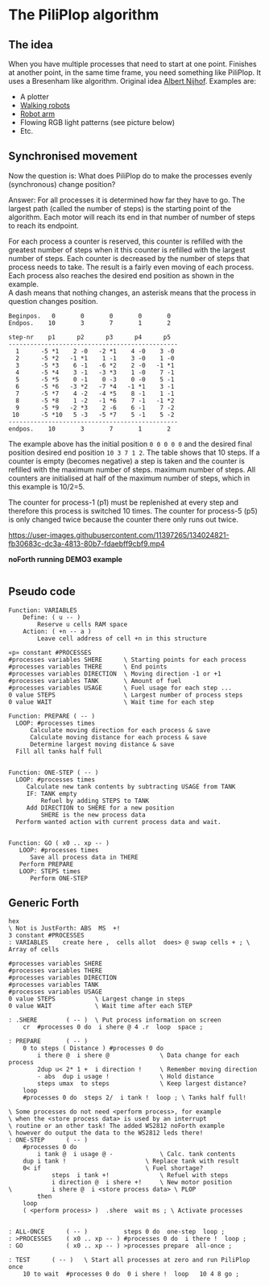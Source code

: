 # The PiliPlop algorithm

## The idea

When you have multiple processes that need to start at one point. Finishes at another point, 
in the same time frame, you need something like PiliPlop. It uses a Bresenham like algorithm. 
Original idea [Albert Nijhof](https://home.hccnet.nl/anij/ec/ec207a.html). Examples are:  

  - A plotter
  - [Walking robots](https://home.hccnet.nl/willem.ouwerkerk/egel-for-msp430/egel%20for%20launchpad.html#e11x)
  - [Robot arm](https://home.hccnet.nl/willem.ouwerkerk/)
  - Flowing RGB light patterns (see picture below)
  - Etc.

## Synchronised movement

Now the question is: What does PiliPlop do to make the processes evenly (synchronous) change position?

Answer: For all processes it is determined how far they have to go. The largest path (called the number of steps) is the 
starting point of the algorithm. Each motor will reach its end in that number of number of steps to reach its endpoint. 

For each process a counter is reserved, this counter is refilled with the greatest number of steps when it
this counter is refilled with the largest number of steps. Each counter is decreased by the number of steps 
that process needs to take. The result is a fairly even moving of each process.
Each process also reaches the desired end position as shown in the example.  
A dash means that nothing changes, an asterisk means that the process in question changes position.

```
Beginpos.   0       0       0       0       0
Endpos.    10       3       7       1       2

step-nr    p1      p2      p3      p4      p5
-----------------------------------------------
  1      -5 *1    2 -0   -2 *1    4 -0    3 -0  
  2      -5 *2   -1 *1    1 -1    3 -0    1 -0  
  3      -5 *3    6 -1   -6 *2    2 -0   -1 *1   
  4      -5 *4    3 -1   -3 *3    1 -0    7 -1   
  5      -5 *5    0 -1    0 -3    0 -0    5 -1   
  6      -5 *6   -3 *2   -7 *4   -1 *1    3 -1   
  7      -5 *7    4 -2   -4 *5    8 -1    1 -1   
  8      -5 *8    1 -2   -1 *6    7 -1   -1 *2   
  9      -5 *9   -2 *3    2 -6    6 -1    7 -2   
 10      -5 *10   5 -3   -5 *7    5 -1    5 -2   
-----------------------------------------------
endpos.    10       3       7       1       2
```

The example above has the initial position `0 0 0 0 0` and the desired final position 
desired end position `10 3 7 1 2`. The table shows that 10 
steps. If a counter is empty (becomes negative)
a step is taken and the counter is refilled with the maximum number of steps.
maximum number of steps. All counters are initialised at
half of the maximum number of steps,
which in this example is 10/2=5. 

The counter for process-1 (p1) must be replenished at every step
and therefore this process is switched 10 times. The counter for process-5 (p5) is only changed twice because the counter there only runs out twice.

https://user-images.githubusercontent.com/11397265/134024821-fb30683c-dc3a-4813-80b7-fdaebff9cbf9.mp4

**noForth running DEMO3 example**
```
```

## Pseudo code
```
Function: VARIABLES
	Define: ( u -- )
		Reserve u cells RAM space 
	Action: ( +n -- a )
		Leave cell address of cell +n in this structure

«p» constant #PROCESSES
#processes variables SHERE      \ Starting points for each process
#processes variables THERE      \ End points
#processes variables DIRECTION  \ Moving direction -1 or +1
#processes variables TANK       \ Amount of fuel
#processes variables USAGE      \ Fuel usage for each step ... 
0 value STEPS                   \ Largest number of process steps
0 value WAIT                    \ Wait time for each step

Function: PREPARE ( -- )
  LOOP: #processes times
      Calculate moving direction for each process & save
      Calculate moving distance for each process & save
      Determine largest moving distance & save
  Fill all tanks half full
  

Function: ONE-STEP ( -- )
  LOOP: #processes times
     Calculate new tank contents by subtracting USAGE from TANK
     IF: TANK empty
         Refuel by adding STEPS to TANK
	 Add DIRECTION to SHERE for a new position
         SHERE is the new process data
  Perform wanted action with current process data and wait.
	 
	 
Function: GO ( x0 .. xp -- )
   LOOP: #processes times
      Save all process data in THERE
   Perform PREPARE 
   LOOP: STEPS times
      Perform ONE-STEP
```

## Generic Forth

```Forth
hex
\ Not is JustForth: ABS  MS  +!
3 constant #PROCESSES
: VARIABLES    create here ,  cells allot  does> @ swap cells + ; \ Array of cells

#processes variables SHERE
#processes variables THERE
#processes variables DIRECTION
#processes variables TANK
#processes variables USAGE
0 value STEPS         	\ Largest change in steps
0 value WAIT          	\ Wait time after each STEP

: .SHERE        ( -- )	\ Put process information on screen
    cr  #processes 0 do  i shere @ 4 .r  loop  space ;

: PREPARE       ( -- )
    0 to steps ( Distance ) #processes 0 do
        i there @  i shere @              \ Data change for each process
        2dup u< 2* 1 +  i direction !     \ Remember moving direction
        - abs  dup i usage ! 	          \ Hold distance
        steps umax  to steps              \ Keep largest distance?
    loop
    #processes 0 do  steps 2/  i tank !  loop ; \ Tanks half full!

\ Some processes do not need <perform process>, for example
\ when the <store process data> is used by an interrupt
\ routine or an other task! The added WS2812 noForth example
\ however do output the data to the WS2812 leds there!
: ONE-STEP      ( -- )
    #processes 0 do
        i tank @  i usage @ -             \ Calc. tank contents
	dup i tank !                      \ Replace tank with result
	0< if                             \ Fuel shortage?
            steps  i tank +!              \ Refuel with steps
            i direction @  i shere +!     \ New motor position
\           i shere @  i <store process data> \ PLOP
        then
    loop 
    ( <perform process> )  .shere  wait ms ; \ Activate processes


: ALL-ONCE      ( -- )          steps 0 do  one-step  loop ;
: >PROCESSES    ( x0 .. xp -- ) #processes 0 do  i there !  loop ;
: GO            ( x0 .. xp -- ) >processes prepare  all-once ;

: TEST		( -- )   \ Start all processes at zero and run PiliPlop once
    10 to wait  #processes 0 do  0 i shere !  loop   10 4 8 go ;
```
